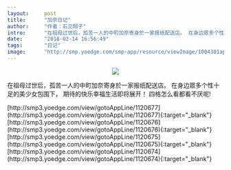 ```yaml
---
layout:     post
title:      "加奈日记"
author:     "作者：石见翔子"
intro:      "在祖母过世后，孤苦一人的中町加奈寄身於一家报纸配送店。 在身边眾多个性十足的美少女包围下， 期待的快乐幸福生活即将展开！ 四格怎么看都看不厌呢!"
date:       "2018-02-14 16:56:49"
tags:       "日记"
image:      "http://smp.yoedge.com/smp-app/resource/viewImage/1004301appline.png"
---
```

<div style="text-align: center">
<p><img src="http://smp.yoedge.com/smp-app/resource/viewImage/1004301appline.png"/></p>
</div>
<p class="post-meta">
<span>在祖母过世后，孤苦一人的中町加奈寄身於一家报纸配送店。 在身边眾多个性十足的美少女包围下， 期待的快乐幸福生活即将展开！ 四格怎么看都看不厌呢!</span>
</p>
[http://smp3.yoedge.com/view/gotoAppLine/1120677](http://smp3.yoedge.com/view/gotoAppLine/1120677){:target="_blank"}
[http://smp3.yoedge.com/view/gotoAppLine/1120676](http://smp3.yoedge.com/view/gotoAppLine/1120676){:target="_blank"}
[http://smp3.yoedge.com/view/gotoAppLine/1120675](http://smp3.yoedge.com/view/gotoAppLine/1120675){:target="_blank"}
[http://smp3.yoedge.com/view/gotoAppLine/1120674](http://smp3.yoedge.com/view/gotoAppLine/1120674){:target="_blank"}


